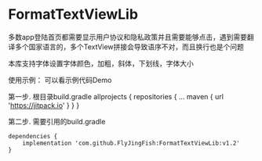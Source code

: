 # FormatTextViewLib
多数app登陆首页都需要显示用户协议和隐私政策并且需要能够点击，遇到需要翻译多个国家语言的，多个TextView拼接会导致语序不对，而且换行也是个问题

本库支持字体设置字体颜色，加粗，斜体，下划线，字体大小

使用示例：
    可以看示例代码Demo

第一步. 根目录build.gradle
    allprojects {
        repositories {
            ...
            maven { url 'https://jitpack.io' }
        }
    }

第二步. 需要引用的build.gradle

    dependencies {
        implementation 'com.github.FlyJingFish:FormatTextViewLib:v1.2'
    }
